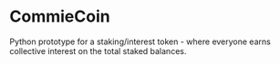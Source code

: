 # CommieCoin
Python prototype for a staking/interest token - where everyone earns collective interest on the total staked balances.
